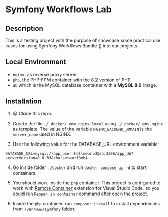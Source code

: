 # Symfony Workflows Lab

## Description

This is a testing project with the purpose of showcase some practical use cases for using Symfony Workflows Bundle ()
into our projects.

## Local Environment

- `nginx`, as reverse proxy server.
- `php`, the PHP-FPM container with the 8.2 version of PHP.
- `db` which is the MySQL database container with a **MySQL 8.0** image.

## Installation

1. 😀 Clone this repo.

2. Create the file `./.docker/.env.nginx.local` using `./.docker/.env.nginx` as template. The value of the variable `NGINX_BACKEND_DOMAIN` is the `server_name` used in NGINX.
3. Use the following value for the DATABASE_URL environment variable:

```
DATABASE_URL=mysql://app_user:helloworld@db:3306/app_db?serverVersion=8.0.33&charset=utf8mb4
```

4. Go inside folder `./docker` and run `docker compose up -d` to start containers.

5. You should work inside the `php` container. This project is configured to work with [Remote Container](https://marketplace.visualstudio.com/items?itemName=ms-vscode-remote.remote-containers) extension for Visual Studio Code, so you could run `Reopen in container` command after open the project.

6. Inside the `php` container, run `composer install` to install dependencies from `/var/www/symfony` folder.

